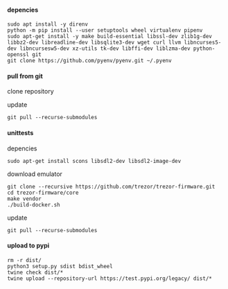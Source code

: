 #### depencies
```
sudo apt install -y direnv
python -m pip install --user setuptools wheel virtualenv pipenv
sudo apt-get install -y make build-essential libssl-dev zlib1g-dev libbz2-dev libreadline-dev libsqlite3-dev wget curl llvm libncurses5-dev libncursesw5-dev xz-utils tk-dev libffi-dev liblzma-dev python-openssl git
git clone https://github.com/pyenv/pyenv.git ~/.pyenv
```
#### pull from git
clone repository


update
```
git pull --recurse-submodules
```

#### unittests
depencies
```
sudo apt-get install scons libsdl2-dev libsdl2-image-dev
```
download emulator
```
git clone --recursive https://github.com/trezor/trezor-firmware.git
cd trezor-firmware/core
make vendor
./build-docker.sh
```
update
```
git pull --recurse-submodules
```
#### upload to pypi
```
rm -r dist/
python3 setup.py sdist bdist_wheel
twine check dist/*
twine upload --repository-url https://test.pypi.org/legacy/ dist/*
```
